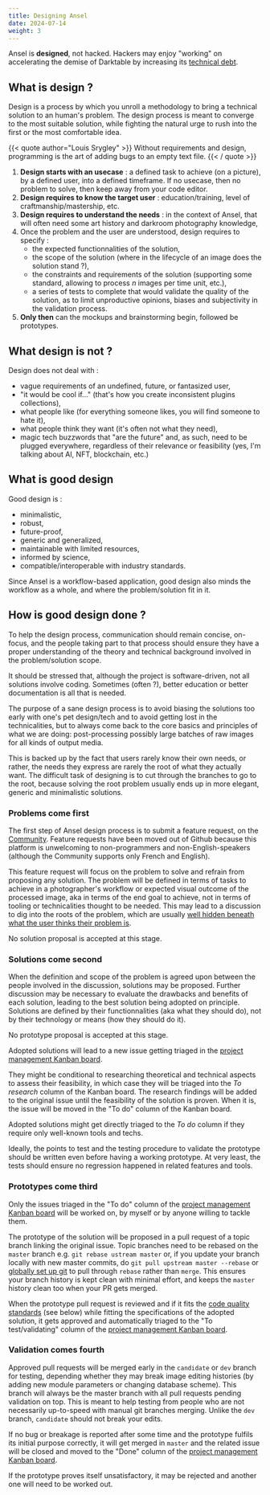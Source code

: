 ```yaml
---
title: Designing Ansel
date: 2024-07-14
weight: 3
---
```


Ansel is __designed__, not hacked. Hackers may enjoy "working" on accelerating the demise of Darktable by increasing its [technical debt](https://en.wikipedia.org/wiki/Technical_debt).

## What is design ?

Design is a process by which you unroll a methodology to bring a technical solution to an human's problem. The design process is meant to converge to the most suitable solution, while fighting the natural urge to rush into the first or the most comfortable idea.

{{< quote author="Louis Srygley" >}}
Without requirements and design, programming is the art of adding bugs to an empty text file.
{{< / quote >}}

1. __Design starts with an usecase__ : a defined task to achieve (on a picture), by a defined user, into a defined timeframe. If no usecase, then no problem to solve, then keep away from your code editor.
2. __Design requires to know the target user__ : education/training, level of craftmanship/mastership, etc.
3. __Design requires to understand the needs__ : in the context of Ansel, that will often need some art history and darkroom photography knowledge,
4. Once the problem and the user are understood, design requires to specify :
    - the expected functionnalities of the solution,
    - the scope of the solution (where in the lifecycle of an image does the solution stand ?),
    - the constraints and requirements of the solution (supporting some standard, allowing to process _n_ images per time unit, etc.),
    - a series of tests to complete that would validate the quality of the solution, as to limit unproductive opinions, biases and subjectivity in the validation process.
5. __Only then__ can the mockups and brainstorming begin, followed be prototypes.


## What design is not ?

Design does not deal with :

- vague requirements of an undefined, future, or fantasized user,
- "it would be cool if…" (that's how you create inconsistent plugins collections),
- what people like (for everything someone likes, you will find someone to hate it),
- what people think they want (it's often not what they need),
- magic tech buzzwords that "are the future" and, as such, need to be plugged everywhere, regardless of their relevance or feasibility (yes, I'm talking about AI, NFT, blockchain, etc.)

## What is good design

Good design is :

- minimalistic,
- robust,
- future-proof,
- generic and generalized,
- maintainable with limited resources,
- informed by science,
- compatible/interoperable with industry standards.

Since Ansel is a workflow-based application, good design also minds the workflow as a whole, and where the problem/solution fit in it.

## How is good design done ?

To help the design process, communication should remain concise, on-focus, and the people taking part to that process should ensure they have a proper understanding of the theory and technical background involved in the problem/solution scope.

It should be stressed that, although the project is software-driven, not all solutions involve coding. Sometimes (often ?), better education or better documentation is all that is needed.

The purpose of a sane design process is to avoid biasing the solutions too early with one's pet design/tech and to avoid getting lost in the technicalities, but to always come back to the core basics and principles of what we are doing: post-processing possibly large batches of raw images for all kinds of output media.

This is backed up by the fact that users rarely know their own needs, or rather, the needs they express are rarely the root of what they actually want. The difficult task of designing is to cut through the branches to go to the root, because solving the root problem usually ends up in more elegant, generic and minimalistic solutions.

### Problems come first

The first step of Ansel design process is to submit a feature request, on the [Community](https://community.ansel.photos/discussions-category?category=6). Feature requests have been moved out of Github because this platform is unwelcoming to non-programmers and non-English-speakers (although the Community supports only French and English).

This feature request will focus on the problem to solve and refrain from proposing any solution. The problem will be defined in terms of tasks to achieve in a photographer's workflow or expected visual outcome of the processed image, aka in terms of the end goal to achieve, not in terms of tooling or technicalities thought to be needed. This may lead to a discussion to dig into the roots of the problem, which are usually [well hidden beneath what the user thinks their problem is](https://eng.aurelienpierre.com/2020/04/the-designer-and-the-drilling-machine/).

No solution proposal is accepted at this stage.

### Solutions come second

When the definition and scope of the problem is agreed upon between the people involved in the discussion, solutions may be proposed. Further discussion may be necessary to evaluate the drawbacks and benefits of each solution, leading to the best solution being adopted on principle. Solutions are defined by their functionnalities (aka what they should do), not by their technology or means (how they should do it).

No prototype proposal is accepted at this stage.

Adopted solutions will lead to a new issue getting triaged in the [project management Kanban board](https://github.com/users/aurelienpierre/projects/1/views/1).

They might be conditional to researching theoretical and technical aspects to assess their feasibility, in which case they will be triaged into the _To research_ column of the Kanban board. The research findings will be added to the original issue until the feasibility of the solution is proven. When it is, the issue will be moved in the "To do" column of the Kanban board.

Adopted solutions might get directly triaged to the _To do_ column if they require only well-known tools and techs.

Ideally, the points to test and the testing procedure to validate the prototype should be written even before having a working prototype. At very least, the tests should ensure no regression happened in related features and tools.

### Prototypes come third

Only the issues triaged in the "To do" column of the [project management Kanban board](https://github.com/users/aurelienpierre/projects/1/views/1) will be worked on, by myself or by anyone willing to tackle them.

The prototype of the solution will be proposed in a pull request of a topic branch linking the original issue. Topic branches need to be rebased on the `master` branch e.g. `git rebase ustream master` or, if you update your branch locally with new master commits, do `git pull upstream master --rebase` or [globally set up git](https://git-scm.com/docs/git-pull#Documentation/git-pull.txt---rebasefalsetruemergesinteractive) to pull through `rebase` rather than `merge`. This ensures your branch history is kept clean with minimal effort, and keeps the `master` history clean too when your PR gets merged.

When the prototype pull request is reviewed and if it fits the [code quality standards](./coding-style.md) (see below) while fitting the specifications of the adopted solution, it gets approved and automatically triaged to the "To test/validating" column of the [project management Kanban board](https://github.com/users/aurelienpierre/projects/1/views/1).

### Validation comes fourth

Approved pull requests will be merged early in the `candidate` or `dev` branch for testing, depending whether they may break image editing histories (by adding new module parameters or changing database scheme). This branch will always be the master branch with all pull requests pending validation on top. This is meant to help testing from people who are not necessarily up-to-speed with manual git branches merging. Unlike the `dev` branch, `candidate` should not break your edits.

If no bug or breakage is reported after some time and the prototype fulfils its initial purpose correctly, it will get merged in `master` and the related issue will be closed and moved to the "Done" column of the [project management Kanban board](https://github.com/users/aurelienpierre/projects/1/views/1).

If the prototype proves itself unsatisfactory, it may be rejected and another one will need to be worked out.

